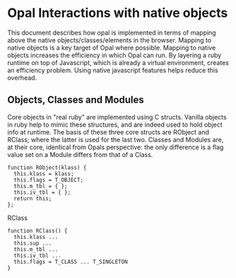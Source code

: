 Opal Interactions with native objects
=====================================
This document describes how opal is implemented in terms of mapping above the
native objects/classes/elements in the browser. Mapping to native objects is a 
key target of Opal where possible. Mapping to native objects increases the
efficiency in which Opal can run. By layering a ruby runtime on top of 
Javascript, which is already a virtual environment, creates an efficiency
problem. Using native javascript features helps reduce this overhead.

Objects, Classes and Modules
----------------------------
Core objects in "real ruby" are implemented using C structs. Vanilla objects in
ruby help to mimic these structures, and are indeed used to hold object info at
runtime. The basis of these three core structs are RObject and RClass; where 
the latter is used for the last two. Classes and Modules are, at their core,
identical from Opals perspective: the only difference is a flag value set on
a Module differs from that of a Class.

    function RObject(klass) {
      this.klass = klass;
      this.flags = T_OBJECT;
      this.m_tbl = { };
      this.iv_tbl = { };
      return this;
    };

RClass

    function RClass() {
      this.klass ...
      this.sup ...
      this.m_tbl ...
      this.iv_tbl ...
      this.flags = T_CLASS ... T_SINGLETON
    }